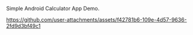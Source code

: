 Simple Android Calculator App Demo.


https://github.com/user-attachments/assets/f42781b6-109e-4d57-9636-2fd9d3bf49c1

